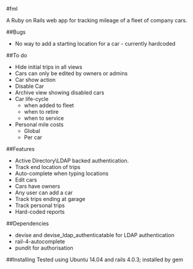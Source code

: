 #fml

A Ruby on Rails web app for tracking mileage of a fleet of company cars.

##Bugs
* No way to add a starting location for a car - currently hardcoded

##To do
* Hide initial trips in all views
* Cars can only be edited by owners or admins
* Car show action
* Disable Car
* Archive view showing disabled cars
* Car life-cycle
  * when added to fleet
  * when to retire
  * when to service
* Personal mile costs
  * Global
  * Per car

##Features
* Active Directory\LDAP backed authentication.
* Track end location of trips
* Auto-complete when typing locations
* Edit cars
* Cars have owners
* Any user can add a car
* Track trips ending at garage
* Track personal trips
* Hard-coded reports

##Dependencies
* devise and devise_ldap_authenticatable for LDAP authentication
* rail-4-autocomplete
* pundit for authorisation

##Installing
Tested using Ubuntu 14.04 and rails 4.0.3; installed by gem
